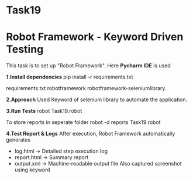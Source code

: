 # Task19
# Robot Framework - Keyword Driven Testing
This task is to set up "Robot Framework". Here **Pycharm IDE** is used

**1.Install dependencies**
pip install -r requirements.txt

requirements.txt
robotframework
robotframework-seleniumlibrary

**2.Approach**
Used Keyword of selenium library to automate the application. 

**3.Run Tests**
robot Task19.robot

To store reports in seperate folder
robot -d reports Task19.robot

**4.Test Report & Logs**
After execution, Robot Framework automatically generates 
* log.html -> Detailed step execution log
* report.html -> Summary report
* output.xml -> Machine-readable output file
Also captured screenshot using keyword





